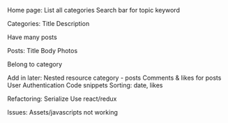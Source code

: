Home page:
  List all categories
  Search bar for topic keyword

Categories:
  Title
  Description

  Have many posts

Posts:
  Title
  Body
  Photos

  Belong to category

Add in later:
  Nested resource category - posts
  Comments & likes for posts
  User
  Authentication
  Code snippets
  Sorting: date, likes

Refactoring:
  Serialize
  Use react/redux

Issues:
  Assets/javascripts not working
